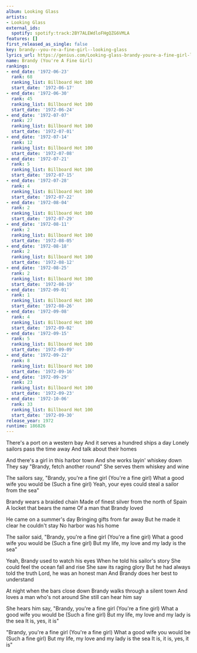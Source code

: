 ```yaml
---
album: Looking Glass
artists:
- Looking Glass
external_ids:
  spotify: spotify:track:2BY7ALEWdloFHgQZG6VMLA
features: []
first_released_as_single: false
key: brandy--you-re-a-fine-girl--looking-glass
lyrics_url: https://genius.com/Looking-glass-brandy-youre-a-fine-girl-lyrics
name: Brandy (You're A Fine Girl)
rankings:
- end_date: '1972-06-23'
  rank: 68
  ranking_list: Billboard Hot 100
  start_date: '1972-06-17'
- end_date: '1972-06-30'
  rank: 45
  ranking_list: Billboard Hot 100
  start_date: '1972-06-24'
- end_date: '1972-07-07'
  rank: 27
  ranking_list: Billboard Hot 100
  start_date: '1972-07-01'
- end_date: '1972-07-14'
  rank: 12
  ranking_list: Billboard Hot 100
  start_date: '1972-07-08'
- end_date: '1972-07-21'
  rank: 5
  ranking_list: Billboard Hot 100
  start_date: '1972-07-15'
- end_date: '1972-07-28'
  rank: 4
  ranking_list: Billboard Hot 100
  start_date: '1972-07-22'
- end_date: '1972-08-04'
  rank: 2
  ranking_list: Billboard Hot 100
  start_date: '1972-07-29'
- end_date: '1972-08-11'
  rank: 2
  ranking_list: Billboard Hot 100
  start_date: '1972-08-05'
- end_date: '1972-08-18'
  rank: 2
  ranking_list: Billboard Hot 100
  start_date: '1972-08-12'
- end_date: '1972-08-25'
  rank: 2
  ranking_list: Billboard Hot 100
  start_date: '1972-08-19'
- end_date: '1972-09-01'
  rank: 1
  ranking_list: Billboard Hot 100
  start_date: '1972-08-26'
- end_date: '1972-09-08'
  rank: 4
  ranking_list: Billboard Hot 100
  start_date: '1972-09-02'
- end_date: '1972-09-15'
  rank: 5
  ranking_list: Billboard Hot 100
  start_date: '1972-09-09'
- end_date: '1972-09-22'
  rank: 8
  ranking_list: Billboard Hot 100
  start_date: '1972-09-16'
- end_date: '1972-09-29'
  rank: 23
  ranking_list: Billboard Hot 100
  start_date: '1972-09-23'
- end_date: '1972-10-06'
  rank: 33
  ranking_list: Billboard Hot 100
  start_date: '1972-09-30'
release_year: 1972
runtime: 186826
---
```

There's a port on a western bay
And it serves a hundred ships a day
Lonely sailors pass the time away
And talk about their homes


And there's a girl in this harbor town
And she works layin' whiskey down
They say "Brandy, fetch another round"
She serves them whiskey and wine


The sailors say, "Brandy, you're a fine girl
(You're a fine girl)
What a good wife you would be
(Such a fine girl)
Yeah, your eyes could steal a sailor from the sea"


Brandy wears a braided chain
Made of finest silver from the north of Spain
A locket that bears the name
Of a man that Brandy loved


He came on a summer's day
Bringing gifts from far away
But he made it clear he couldn't stay
No harbor was his home


The sailor said, "Brandy, you're a fine girl
(You're a fine girl)
What a good wife you would be
(Such a fine girl)
But my life, my love and my lady is the sea"


Yeah, Brandy used to watch his eyes
When he told his sailor's story
She could feel the ocean fall and rise
She saw its raging glory
But he had always told the truth
Lord, he was an honest man
And Brandy does her best to understand


At night when the bars close down
Brandy walks through a silent town
And loves a man who's not around
She still can hear him say


She hears him say, "Brandy, you're a fine girl
(You're a fine girl)
What a good wife you would be
(Such a fine girl)
But my life, my love and my lady is the sea
It is, yes, it is"

"Brandy, you're a fine girl
(You're a fine girl)
What a good wife you would be
(Such a fine girl)
But my life, my love and my lady is the sea
It is, it is, yes, it is"
